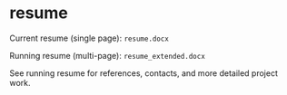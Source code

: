 # resume

Current resume (single page): `resume.docx`

Running resume (multi-page): `resume_extended.docx`

See running resume for references, contacts, and more detailed project work.
